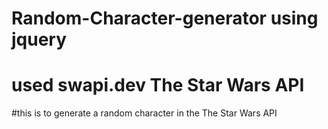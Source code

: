 # Random-Character-generator using jquery
# used swapi.dev  The Star Wars API

#this is to generate a random character in the The Star Wars API
